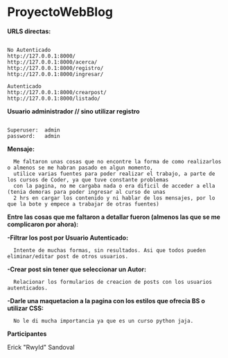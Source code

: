 # ProyectoWebBlog

**URLS directas:**
```shell

No Autenticado
http://127.0.0.1:8000/
http://127.0.0.1:8000/acerca/
http://127.0.0.1:8000/registro/
http://127.0.0.1:8000/ingresar/

Autenticado
http://127.0.0.1:8000/crearpost/
http://127.0.0.1:8000/listado/

```

**Usuario administrador // sino utilizar registro**

```shell

Superuser:  admin
password:   admin

```

**Mensaje:**

      Me faltaron unas cosas que no encontre la forma de como realizarlos o almenos se me habran pasado en algun momento,
      utilice varias fuentes para poder realizar el trabajo, a parte de los cursos de Coder, ya que tuve constante problemas
      con la pagina, no me cargaba nada o era dificil de acceder a ella (tenia demoras para poder ingresar al curso de unas
      2 hrs en cargar los contenido y ni hablar de los mensajes, por lo que la bote y empece a trabajar de otras fuentes)



**Entre las cosas que me faltaron a detallar fueron (almenos las que se me complicaron por ahora):**


  **-Filtrar los post por Usuario Autenticado:**
  
      Intente de muchas formas, sin resultados. Asi que todos pueden eliminar/editar post de otros usuarios.
      
  **-Crear post sin tener que seleccionar un Autor:**
  
      Relacionar los formularios de creacion de posts con los usuarios autenticados.
      
  **-Darle una maquetacion a la pagina con los estilos que ofrecia BS o utilizar CSS:**
  
      No le di mucha importancia ya que es un curso python jaja.
      
     
**Participantes**

Erick "Rwyld" Sandoval    
